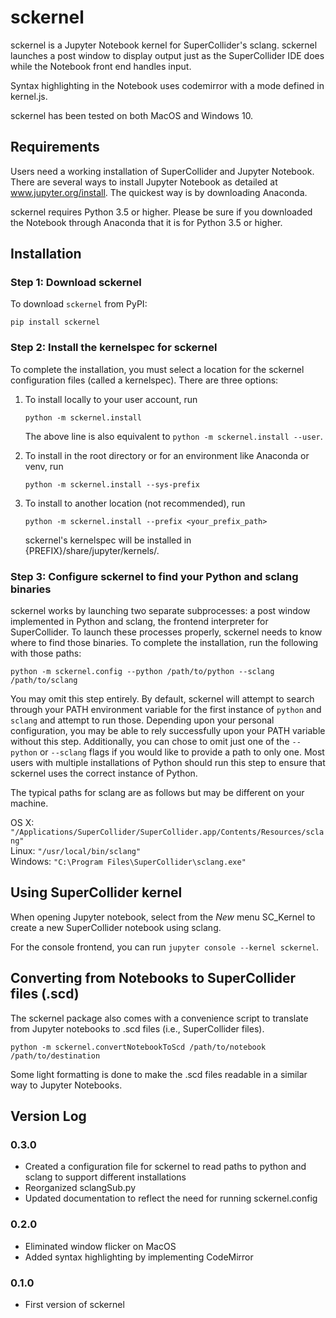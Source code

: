 # sckernel

sckernel is a Jupyter Notebook kernel for SuperCollider's sclang.  sckernel
launches a post window to display output just as the SuperCollider IDE does
while the Notebook front end handles input.

Syntax highlighting in the Notebook uses codemirror with a mode defined in
kernel.js.

sckernel has been tested on both MacOS and Windows 10.

## Requirements

Users need a working installation of SuperCollider and Jupyter Notebook.
There are several ways to install Jupyter Notebook as detailed at
www.jupyter.org/install.  The quickest way is by downloading Anaconda.

sckernel requires Python 3.5 or higher.  Please be sure if you downloaded
the Notebook through Anaconda that it is for Python 3.5 or higher.

## Installation

### Step 1: Download sckernel

To download `sckernel` from PyPI:

```
pip install sckernel
```

### Step 2: Install the kernelspec for sckernel

To complete the installation, you must select a location for the sckernel
configuration files (called a kernelspec).  There are three options:

1)  To install locally to your user account, run

    ```
    python -m sckernel.install
    ```

    The above line is also equivalent to `python -m sckernel.install --user`.

2) To install in the root directory or for an environment like Anaconda or
venv, run 

    ```
    python -m sckernel.install --sys-prefix
    ```

3) To install to another location (not recommended), run

    ```
    python -m sckernel.install --prefix <your_prefix_path>
    ```

    sckernel's kernelspec will be installed in {PREFIX}/share/jupyter/kernels/.

### Step 3: Configure sckernel to find your Python and sclang binaries

sckernel works by launching two separate subprocesses: a post window implemented
in Python and sclang, the frontend interpreter for SuperCollider.  To launch
these processes properly, sckernel needs to know where to find those binaries.
To complete the installation, run the following with those paths:

```
python -m sckernel.config --python /path/to/python --sclang /path/to/sclang
```

You may omit this step entirely.  By default, sckernel will attempt to search
through your PATH environment variable for the first instance of `python` and `sclang`
and attempt to run those.  Depending upon your personal configuration, you may be
able to rely successfully upon your PATH variable without this step.  Additionally,
you can chose to omit just one of the `--python` or `--sclang` flags if you would
like to provide a path to only one.  Most users with multiple installations of Python
should run this step to ensure that sckernel uses the correct instance of Python.

The typical paths for sclang are as follows but may be different on your machine.

OS X: `"/Applications/SuperCollider/SuperCollider.app/Contents/Resources/sclang"`  
Linux: `"/usr/local/bin/sclang"`  
Windows: `"C:\Program Files\SuperCollider\sclang.exe"`  

## Using SuperCollider kernel

When opening Jupyter notebook, select from the <i>New</i> menu SC_Kernel to create
a new SuperCollider notebook using sclang.

For the console frontend, you can run `jupyter console --kernel sckernel`.

## Converting from Notebooks to SuperCollider files (.scd)

The sckernel package also comes with a convenience script to translate
from Jupyter notebooks to .scd files (i.e., SuperCollider files).  

```
python -m sckernel.convertNotebookToScd /path/to/notebook /path/to/destination
```

Some light formatting is done to make the .scd files readable in a similar way
to Jupyter Notebooks.

## Version Log

### 0.3.0

- Created a configuration file for sckernel to read paths to python and sclang
  to support different installations
- Reorganized sclangSub.py
- Updated documentation to reflect the need for running sckernel.config

### 0.2.0

- Eliminated window flicker on MacOS
- Added syntax highlighting by implementing CodeMirror

### 0.1.0

- First version of sckernel

